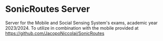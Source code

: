 # SonicRoutes Server

Server for the Mobile and Social Sensing System's exams, academic year 2023/2024. 
To utilize in combination with the mobile provided at https://github.com/JacopoNiccolai/SonicRoutes
